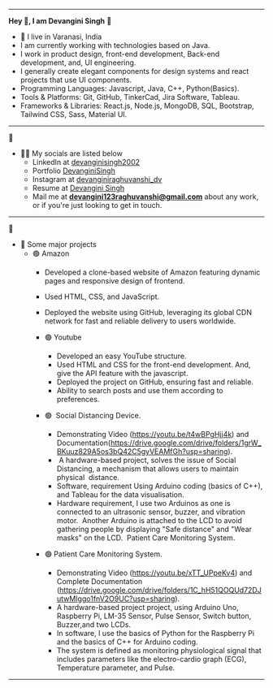 *************************************************************************************************

**Hey 👋, I am Devangini Singh**
🔴
- 📍 I live in Varanasi, India
- I am currently working with technologies based on Java.
- I work in product design, front-end development, Back-end development, and, UI engineering.
- I generally create elegant components for design systems and react projects that use UI components.
- Programming Languages: Javascript, Java, C++, Python(Basics).
- Tools & Platforms: Git, GitHub, TinkerCad, Jira Software, Tableau.
- Frameworks & Libraries: React.js, Node.js, MongoDB, SQL, Bootstrap, Tailwind CSS, Sass, Material UI.

*************************************************************************************************
🔴
- 👨‍💻 My socials are listed below
  - LinkedIn at [devanginisingh2002](https://www.linkedin.com/in/devanginisingh2002)
  - Portfolio [DevanginiSingh](https://devanginisingh2002.github.io/Portfolio/)
  - Instagram at [devanginiraghuvanshi_dv](https://instagram.com/devanginiraghuvanshi_dv)
  - Resume at [Devangini Singh](https://drive.google.com/file/d/1135rsBjiF3WC6JXMEjCqbJxYx5oyNnmG/view?usp=sharing)
  - Mail me at **devangini123raghuvanshi@gmail.com** about any work, or if you're just looking to get in touch.

*************************************************************************************************
🔴
- 🔭 Some major projects
  - 🟢 Amazon  
    -  Developed a clone-based website of Amazon featuring dynamic pages and responsive design of frontend.
    -  Used HTML, CSS, and JavaScript.
    -  Deployed the website using GitHub, leveraging its global CDN network for fast and reliable delivery to users worldwide.
   
    - 🟢 Youtube  
      -  Developed an easy YouTube structure.
      -  Used HTML and CSS for the front-end development. And, give the API feature with the javascript.
      -  Deployed the project on GitHub, ensuring fast and reliable.
      -  Ability to search posts and use them according to preferences.

    - 🟢  Social Distancing Device.
      - Demonstrating Video (https://youtu.be/t4wBPgHjj4k) and Documentation(https://drive.google.com/drive/folders/1grW_BKuuz829A5os3bQ42C5gyVEAMfGh?usp=sharing).
      -  A hardware-based project, solves the issue of Social Distancing, a mechanism that allows users to maintain physical  distance.
      - Software, requirement Using Arduino coding (basics of C++), and Tableau for the data visualisation.
      - Hardware requirement, I use two Arduinos as one is connected to an ultrasonic sensor, buzzer, and vibration motor.  Another Arduino is attached to the LCD to avoid gathering people by displaying "Safe distance" and "Wear masks" on the LCD.  Patient Care Monitoring System.
     
     - 🟢 Patient Care Monitoring System.
        - Demonstrating Video (https://youtu.be/xTT_UPpeKv4) and Complete Documentation (https://drive.google.com/drive/folders/1C_hH51QOQUd72DJutwMIggo1fnV2O9UC?usp=sharing).
        - A hardware-based project project, using Arduino Uno, Raspberry Pi, LM-35 Sensor, Pulse Sensor, Switch button, Buzzer,and two LCDs.
        - In software, I use the basics of Python for the Raspberry Pi and the basics of C++ for Arduino coding.
        - The system is defined as monitoring physiological signal that includes parameters like the electro-cardio graph (ECG),
Temperature parameter, and Pulse.

*************************************************************************************************


